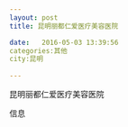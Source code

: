 ```yaml
--- 
layout: post 
title: 昆明丽都仁爱医疗美容医院

date:   2016-05-03 13:39:56 
categories:其他  
city:昆明
  
--- 
```

   
昆明丽都仁爱医疗美容医院

信息

